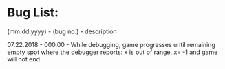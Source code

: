 Bug List:
=========
(mm.dd.yyyy) - (bug no.) - description

07.22.2018 - 000.00 - While debugging, game progresses until remaining empty spot
where the debugger reports: x is out of range, x= -1 and game will not end.
